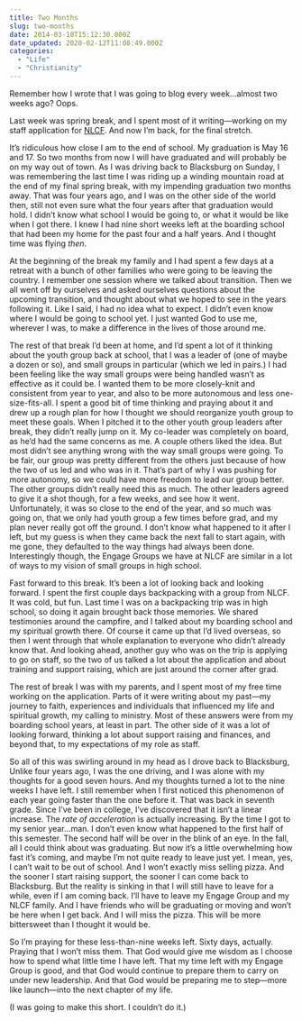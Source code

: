 ```yaml
---
title: Two Months
slug: two-months
date: 2014-03-18T15:12:30.000Z
date_updated: 2020-02-12T11:08:49.000Z
categories: 
  - "Life"
  - "Christianity"
---
```


Remember how I wrote that I was going to blog every week…almost two weeks ago? Oops.

Last week was spring break, and I spent most of it writing—working on my staff application for [NLCF](http://nlcf.net). And now I’m back, for the final stretch.

It’s ridiculous how close I am to the end of school. My graduation is May 16 and 17. So two months from now I will have graduated and will probably be on my way out of town. As I was driving back to Blacksburg on Sunday, I was remembering the last time I was riding up a winding mountain road at the end of my final spring break, with my impending graduation two months away. That was four years ago, and I was on the other side of the world then, still not even sure what the four years after that graduation would hold. I didn’t know what school I would be going to, or what it would be like when I got there. I knew I had nine short weeks left at the boarding school that had been my home for the past four and a half years. And I thought time was flying *then*.

At the beginning of the break my family and I had spent a few days at a retreat with a bunch of other families who were going to be leaving the country. I remember one session where we talked about transition. Then we all went off by ourselves and asked ourselves questions about the upcoming transition, and thought about what we hoped to see in the years following it. Like I said, I had no idea what to expect. I didn’t even know where I would be going to school yet. I just wanted God to use me, wherever I was, to make a difference in the lives of those around me.

The rest of that break I’d been at home, and I’d spent a lot of it thinking about the youth group back at school, that I was a leader of (one of maybe a dozen or so), and small groups in particular (which we led in pairs.) I had been feeling like the way small groups were being handled wasn’t as effective as it could be. I wanted them to be more closely-knit and consistent from year to year, and also to be more autonomous and less one-size-fits-all. I spent a good bit of time thinking and praying about it and drew up a rough plan for how I thought we should reorganize youth group to meet these goals. When I pitched it to the other youth group leaders after break, they didn’t really jump on it. My co-leader was completely on board, as he’d had the same concerns as me. A couple others liked the idea. But most didn’t see anything wrong with the way small groups were going. To be fair, our group was pretty different from the others just because of how the two of us led and who was in it. That’s part of why I was pushing for more autonomy, so we could have more freedom to lead our group better. The other groups didn’t really need this as much. The other leaders agreed to give it a shot though, for a few weeks, and see how it went. Unfortunately, it was so close to the end of the year, and so much was going on, that we only had youth group a few times before grad, and my plan never really got off the ground. I don’t know what happened to it after I left, but my guess is when they came back the next fall to start again, with me gone, they defaulted to the way things had always been done. Interestingly though, the Engage Groups we have at NLCF are similar in a lot of ways to my vision of small groups in high school.

Fast forward to this break. It’s been a lot of looking back and looking forward. I spent the first couple days backpacking with a group from NLCF. It was cold, but fun. Last time I was on a backpacking trip was in high school, so doing it again brought back those memories. We shared testimonies around the campfire, and I talked about my boarding school and my spiritual growth there. Of course it came up that I’d lived overseas, so then I went through that whole explanation to everyone who didn’t already know that. And looking ahead, another guy who was on the trip is applying to go on staff, so the two of us talked a lot about the application and about training and support raising, which are just around the corner after grad.

The rest of break I was with my parents, and I spent most of my free time working on the application. Parts of it were writing about my past—my journey to faith, experiences and individuals that influenced my life and spiritual growth, my calling to ministry. Most of these answers were from my boarding school years, at least in part. The other side of it was a lot of looking forward, thinking a lot about support raising and finances, and beyond that, to my expectations of my role as staff.

So all of this was swirling around in my head as I drove back to Blacksburg, Unlike four years ago, I was the one driving, and I was alone with my thoughts for a good seven hours. And my thoughts turned a lot to the nine weeks I have left. I still remember when I first noticed this phenomenon of each year going faster than the one before it. That was back in seventh grade. Since I’ve been in college, I’ve discovered that it isn’t a linear increase. The *rate of acceleration* is actually increasing. By the time I got to my senior year…man. I don’t even know what happened to the first half of this semester. The second half will be over in the blink of an eye. In the fall, all I could think about was graduating. But now it’s a little overwhelming how fast it’s coming, and maybe I’m not quite ready to leave just yet. I mean, yes, I can’t wait to be out of school. And I won’t exactly miss selling pizza. And the sooner I start raising support, the sooner I can come back to Blacksburg. But the reality is sinking in that I will still have to leave for a while, even if I am coming back. I’ll have to leave my Engage Group and my NLCF family. And I have friends who will be graduating or moving and won’t be here when I get back. And I will miss the pizza. This will be more bittersweet than I thought it would be.

So I’m praying for these less-than-nine weeks left. Sixty days, actually. Praying that I won’t miss them. That God would give me wisdom as I choose how to spend what little time I have left. That my time left with my Engage Group is good, and that God would continue to prepare them to carry on under new leadership. And that God would be preparing me to step—more like launch—into the next chapter of my life.

(I was going to make this short. I couldn’t do it.)
